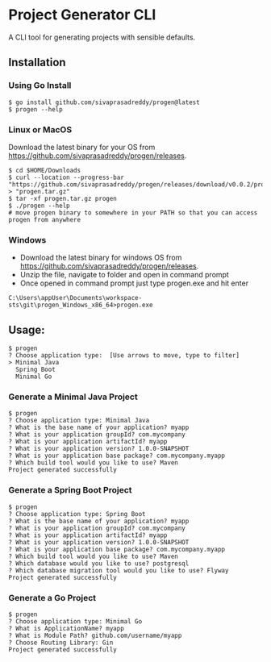 # Project Generator CLI
A CLI tool for generating projects with sensible defaults.

## Installation

### Using Go Install

```shell
$ go install github.com/sivaprasadreddy/progen@latest
$ progen --help
```

### Linux or MacOS
Download the latest binary for your OS from https://github.com/sivaprasadreddy/progen/releases.

```shell
$ cd $HOME/Downloads
$ curl --location --progress-bar "https://github.com/sivaprasadreddy/progen/releases/download/v0.0.2/progen_Darwin_arm64.tar.gz" > "progen.tar.gz"
$ tar -xf progen.tar.gz progen
$ ./progen --help
# move progen binary to somewhere in your PATH so that you can access progen from anywhere 
```

### Windows
* Download the latest binary for windows OS from https://github.com/sivaprasadreddy/progen/releases.
* Unzip the file, navigate to folder and open in command prompt
* Once opened in command prompt just type progen.exe and hit enter
```
C:\Users\appUser\Documents\workspace-sts\git\progen_Windows_x86_64>progen.exe
```


## Usage:

```shell
$ progen
? Choose application type:  [Use arrows to move, type to filter]
> Minimal Java
  Spring Boot
  Minimal Go
```

### Generate a Minimal Java Project

```shell
$ progen
? Choose application type: Minimal Java
? What is the base name of your application? myapp
? What is your application groupId? com.mycompany
? What is your application artifactId? myapp
? What is your application version? 1.0.0-SNAPSHOT
? What is your application base package? com.mycompany.myapp
? Which build tool would you like to use? Maven
Project generated successfully
```

### Generate a Spring Boot Project
```shell
$ progen
? Choose application type: Spring Boot
? What is the base name of your application? myapp
? What is your application groupId? com.mycompany
? What is your application artifactId? myapp
? What is your application version? 1.0.0-SNAPSHOT
? What is your application base package? com.mycompany.myapp
? Which build tool would you like to use? Maven
? Which database would you like to use? postgresql
? Which database migration tool would you like to use? Flyway
Project generated successfully
```

### Generate a Go Project
```shell
$ progen
? Choose application type: Minimal Go
? What is ApplicationName? myapp
? What is Module Path? github.com/username/myapp
? Choose Routing Library: Gin
Project generated successfully
```
